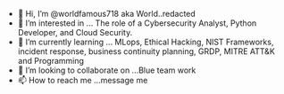 - 👋 Hi, I’m @worldfamous718 aka World..redacted
- 👀 I’m interested in ... The role of a Cybersecurity Analyst, Python Developer, and Cloud Security.
- 🌱 I’m currently learning ... MLops, Ethical Hacking, NIST Frameworks, incident response, business continuity planning, GRDP, MITRE ATT&K and Programming 
- 💞️ I’m looking to collaborate on ...Blue team work
- 📫 How to reach me ...message me

<!---
worldfamous718/worldfamous718 is a ✨ special ✨ repository because its `README.md` (this file) appears on your GitHub profile.
You can click the Preview link to take a look at your changes.
--->

